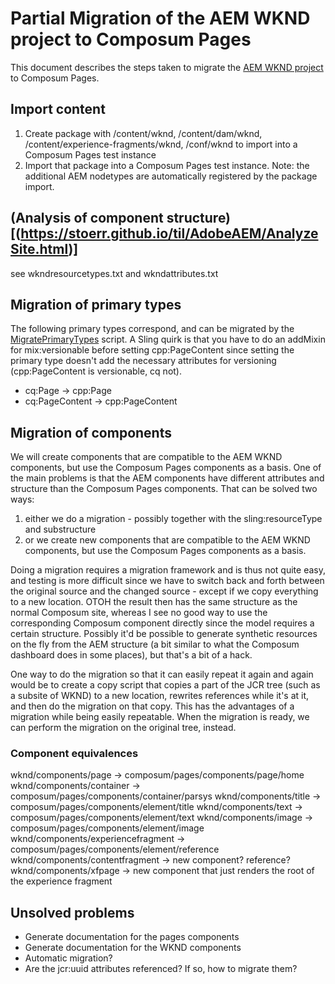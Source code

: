 # Partial Migration of the AEM WKND project to Composum Pages

This document describes the steps taken to migrate the [AEM WKND project](https://github.com/adobe/aem-guides-wknd) to
Composum Pages.

## Import content

1. Create package with /content/wknd, /content/dam/wknd, /content/experience-fragments/wknd, /conf/wknd to import into a
   Composum Pages test instance
2. Import that package into a Composum Pages test instance. Note: the additional AEM nodetypes are automatically
   registered by the package import.

## (Analysis of component structure)[(https://stoerr.github.io/til/AdobeAEM/AnalyzeSite.html)]

see wkndresourcetypes.txt and wkndattributes.txt

## Migration of primary types

The following primary types correspond, and can be migrated by the
[MigratePrimaryTypes](../composum-prototype-aemwcmcorereplacement/app/package/src/main/content/jcr_root/apps/composum/prototype/aem-wcm-core-replacement/groovy/1MigratePrimaryTypes.groovy)
script. A Sling quirk is that you have to do an addMixin for mix:versionable before setting cpp:PageContent since
setting the primary type doesn't add the necessary attributes for versioning (cpp:PageContent is versionable, cq not).

* cq:Page -> cpp:Page
* cq:PageContent -> cpp:PageContent

## Migration of components

We will create components that are compatible to the AEM WKND components, but use the Composum Pages components as
a basis.
One of the main problems is that the AEM components have different attributes and structure
than the Composum Pages components.
That can be solved two ways:

1. either we do a migration - possibly together with the sling:resourceType and substructure
2. or we create new components that are compatible to the AEM WKND components, but use the Composum Pages components as
   a basis.

Doing a migration requires a migration framework and is thus not quite easy, and testing is more difficult since we have
to switch back and forth between the original source and the changed source - except if we copy everything to a new
location. OTOH the result then has the same structure as the
normal Composum site, whereas I see no good way to use the corresponding Composum component directly since the model
requires a certain structure. Possibly it'd be possible to generate synthetic resources on the fly from the AEM
structure (a bit similar to what the Composum dashboard does in some places), but that's a bit of a hack.

One way to do the migration so that it can easily repeat it again and again would be to create a copy script that copies
a part of the JCR tree (such as a subsite of WKND) to a new location, rewrites references while it's at it, and then
do the migration on that copy. This has the advantages of a migration while being easily repeatable. When the migration
is ready, we can perform the migration on the original tree, instead.

### Component equivalences

wknd/components/page -> composum/pages/components/page/home
wknd/components/container -> composum/pages/components/container/parsys
wknd/components/title -> composum/pages/components/element/title
wknd/components/text -> composum/pages/components/element/text
wknd/components/image -> composum/pages/components/element/image
wknd/components/experiencefragment -> composum/pages/components/element/reference
wknd/components/contentfragment -> new component? reference?
wknd/components/xfpage -> new component that just renders the root of the experience fragment

## Unsolved problems

- Generate documentation for the pages components
- Generate documentation for the WKND components
- Automatic migration?
- Are the jcr:uuid attributes referenced? If so, how to migrate them? 
